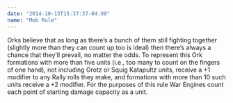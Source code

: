 ```yaml
---
date: "2014-10-13T15:37:37-04:00"
name: "Mob Rule"
---
```

<p>Orks believe that as long as there&rsquo;s a bunch of them still fighting together (slightly more than they can count up too is ideal) then there&rsquo;s always a chance that they&rsquo;ll prevail, no matter the odds. To represent this Ork formations with more than five units (i.e., too many to count on the fingers of one hand), not including Grotz or Squig Katapultz units, receive a +1 modifier to any Rally rolls they make, and formations with more than 10 such units receive a +2 modifier. For the purposes of this rule War Engines count each point of starting damage capacity as a unit.</p>